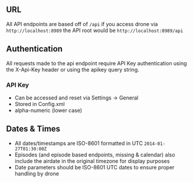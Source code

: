 ## URL ##

All API endpoints are based off of `/api` if you access drone via `http://localhost:8989` the API root would be `http://localhost:8989/api`


## Authentication ##

All requests made to the api endpoint require API Key authentication using the X-Api-Key header or using the apikey query string.

### API Key ###

- Can be accessed and reset via Settings -> General
- Stored in Config.xml
- alpha-numeric (lower case)

## Dates & Times ##

- All dates/timestamps are ISO-8601 formatted in UTC `2014-01-27T01:30:00Z`
- Episodes (and episode based endpoints, missing & calendar) also include the airdate in the original timezone for display purposes
- Date parameters should be ISO-8601 UTC dates to ensure proper handling by drone


